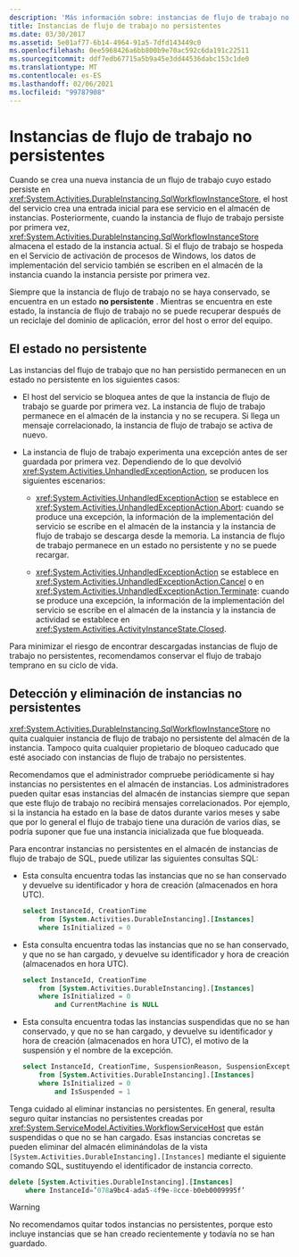 ```yaml
---
description: 'Más información sobre: instancias de flujo de trabajo no persistentes'
title: Instancias de flujo de trabajo no persistentes
ms.date: 03/30/2017
ms.assetid: 5e01af77-6b14-4964-91a5-7dfd143449c0
ms.openlocfilehash: 0ee5968426a6bb800b9e70ac592c6da191c22511
ms.sourcegitcommit: ddf7edb67715a5b9a45e3dd44536dabc153c1de0
ms.translationtype: MT
ms.contentlocale: es-ES
ms.lasthandoff: 02/06/2021
ms.locfileid: "99787908"
---
```

# <a name="non-persisted-workflow-instances"></a>Instancias de flujo de trabajo no persistentes

Cuando se crea una nueva instancia de un flujo de trabajo cuyo estado persiste en <xref:System.Activities.DurableInstancing.SqlWorkflowInstanceStore>, el host del servicio crea una entrada inicial para ese servicio en el almacén de instancias. Posteriormente, cuando la instancia de flujo de trabajo persiste por primera vez, <xref:System.Activities.DurableInstancing.SqlWorkflowInstanceStore> almacena el estado de la instancia actual. Si el flujo de trabajo se hospeda en el Servicio de activación de procesos de Windows, los datos de implementación del servicio también se escriben en el almacén de la instancia cuando la instancia persiste por primera vez.

Siempre que la instancia de flujo de trabajo no se haya conservado, se encuentra en un estado **no persistente** . Mientras se encuentra en este estado, la instancia de flujo de trabajo no se puede recuperar después de un reciclaje del dominio de aplicación, error del host o error del equipo.

## <a name="the-non-persisted-state"></a>El estado no persistente

Las instancias del flujo de trabajo que no han persistido permanecen en un estado no persistente en los siguientes casos:

- El host del servicio se bloquea antes de que la instancia de flujo de trabajo se guarde por primera vez. La instancia de flujo de trabajo permanece en el almacén de la instancia y no se recupera. Si llega un mensaje correlacionado, la instancia de flujo de trabajo se activa de nuevo.

- La instancia de flujo de trabajo experimenta una excepción antes de ser guardada por primera vez. Dependiendo de lo que devolvió <xref:System.Activities.UnhandledExceptionAction>, se producen los siguientes escenarios:

  - <xref:System.Activities.UnhandledExceptionAction> se establece en <xref:System.Activities.UnhandledExceptionAction.Abort>: cuando se produce una excepción, la información de la implementación del servicio se escribe en el almacén de la instancia y la instancia de flujo de trabajo se descarga desde la memoria. La instancia de flujo de trabajo permanece en un estado no persistente y no se puede recargar.

  - <xref:System.Activities.UnhandledExceptionAction> se establece en <xref:System.Activities.UnhandledExceptionAction.Cancel> o en <xref:System.Activities.UnhandledExceptionAction.Terminate>: cuando se produce una excepción, la información de la implementación del servicio se escribe en el almacén de la instancia y la instancia de actividad se establece en <xref:System.Activities.ActivityInstanceState.Closed>.

Para minimizar el riesgo de encontrar descargadas instancias de flujo de trabajo no persistentes, recomendamos conservar el flujo de trabajo temprano en su ciclo de vida.

## <a name="detection-and-removal-of-non-persisted-instances"></a>Detección y eliminación de instancias no persistentes

<xref:System.Activities.DurableInstancing.SqlWorkflowInstanceStore> no quita cualquier  instancia de flujo de trabajo no persistente del almacén de la instancia. Tampoco quita cualquier propietario de bloqueo caducado que esté asociado con instancias de flujo de trabajo no persistentes.

Recomendamos que el administrador compruebe periódicamente si hay instancias no persistentes en el almacén de instancias. Los administradores pueden quitar esas instancias del almacén de instancias siempre que sepan que este flujo de trabajo no recibirá mensajes correlacionados. Por ejemplo, si la instancia ha estado en la base de datos durante varios meses y sabe que por lo general el flujo de trabajo tiene una duración de varios días, se podría suponer que fue una instancia inicializada que fue bloqueada.

Para encontrar instancias no persistentes en el almacén de instancias de flujo de trabajo de SQL, puede utilizar las siguientes consultas SQL:

- Esta consulta encuentra todas las instancias que no se han conservado y devuelve su identificador y hora de creación (almacenados en hora UTC).

  ```sql
  select InstanceId, CreationTime
      from [System.Activities.DurableInstancing].[Instances]
      where IsInitialized = 0
  ```

- Esta consulta encuentra todas las instancias que no se han conservado, y que no se han cargado, y devuelve su identificador y hora de creación (almacenados en hora UTC).

  ```sql
  select InstanceId, CreationTime
      from [System.Activities.DurableInstancing].[Instances]
      where IsInitialized = 0
          and CurrentMachine is NULL
  ```

- Esta consulta encuentra todas las instancias suspendidas que no se han conservado, y que no se han cargado, y devuelve su identificador y hora de creación (almacenados en hora UTC), el motivo de la suspensión y el nombre de la excepción.

  ```sql
  select InstanceId, CreationTime, SuspensionReason, SuspensionExceptionName
      from [System.Activities.DurableInstancing].[Instances]
      where IsInitialized = 0
          and IsSuspended = 1
  ```

Tenga cuidado al eliminar instancias no persistentes. En general, resulta seguro quitar instancias no persistentes creadas por <xref:System.ServiceModel.Activities.WorkflowServiceHost> que están suspendidas o que no se han cargado. Esas instancias concretas se pueden eliminar del almacén eliminándolas de la vista `[System.Activities.DurableInstancing].[Instances]` mediante el siguiente comando SQL, sustituyendo el identificador de instancia correcto.

```sql
delete [System.Activities.DurableInstancing].[Instances]
    where InstanceId=’078a9bc4-ada5-4f9e-8cce-b0eb0009995f’
```

> [!WARNING]
> No recomendamos quitar todos instancias no persistentes, porque esto incluye instancias que se han creado recientemente y todavía no se han guardado.
